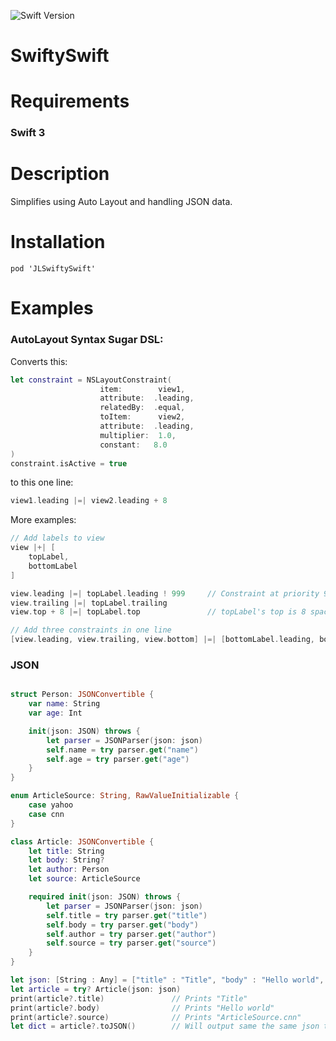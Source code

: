 
![Swift Version](https://img.shields.io/badge/Swift-3.0-red)

# SwiftySwift

# Requirements

### Swift 3

# Description

Simplifies using Auto Layout and handling JSON data.

# Installation

```
pod 'JLSwiftySwift'
```

# Examples

### AutoLayout Syntax Sugar DSL:

Converts this:

```swift
let constraint = NSLayoutConstraint(
                    item:        view1,
                    attribute:  .leading,
                    relatedBy:  .equal,
                    toItem:      view2,
                    attribute:  .leading,
                    multiplier:  1.0,
                    constant:   8.0
)
constraint.isActive = true
```

to this one line:

```swift
view1.leading |=| view2.leading + 8
```

More examples:

```swift
// Add labels to view
view |+| [
    topLabel,
    bottomLabel
]

view.leading |=| topLabel.leading ! 999     // Constraint at priority 999
view.trailing |=| topLabel.trailing
view.top + 8 |=| topLabel.top               // topLabel's top is 8 spacing below view's top

// Add three constraints in one line
[view.leading, view.trailing, view.bottom] |=| [bottomLabel.leading, bottomLabel.trailing, bottomLabel.bottom]

```


### JSON

```swift

struct Person: JSONConvertible {
    var name: String
    var age: Int

    init(json: JSON) throws {
        let parser = JSONParser(json: json)
        self.name = try parser.get("name")
        self.age = try parser.get("age")
    }
}

enum ArticleSource: String, RawValueInitializable {
    case yahoo
    case cnn
}

class Article: JSONConvertible {
    let title: String
    let body: String?
    let author: Person
    let source: ArticleSource

    required init(json: JSON) throws {
        let parser = JSONParser(json: json)
        self.title = try parser.get("title")
        self.body = try parser.get("body")
        self.author = try parser.get("author")
        self.source = try parser.get("source")
    }
}

let json: [String : Any] = ["title" : "Title", "body" : "Hello world", "source" : "cnn", "author" : ["name" : "Justin", "age" : 99]]
let article = try? Article(json: json)
print(article?.title)               // Prints "Title"
print(article?.body)                // Prints "Hello world"
print(article?.source)              // Prints "ArticleSource.cnn"
let dict = article?.toJSON()        // Will output same the same json that was used to initialize article
```


